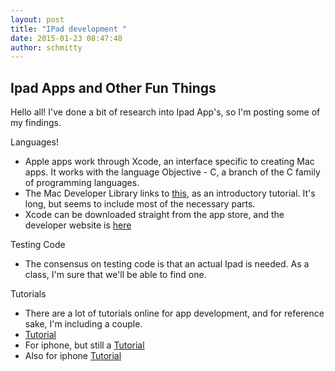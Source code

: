 ```yaml
---
layout: post
title: "IPad development "
date: 2015-01-23 08:47:48
author: schmitty
---
```


## Ipad Apps and Other Fun Things

Hello all! I've done a bit of research into Ipad App's, so I'm posting some of my findings.

Languages!

+ Apple apps work through Xcode, an interface specific to creating Mac apps. It works with the language Objective - C, a branch of the C family of programming languages.
+ The Mac Developer Library links to [this](https://developer.apple.com/library/mac/referencelibrary/GettingStarted/RoadMapOSX/books/RM_YourFirstApp_Mac/Articles/Introduction.html),
as an introductory tutorial. It's long, but seems to include most of the necessary parts.
+ Xcode can be downloaded straight from the app store, and the developer website is [here](https://developer.apple.com/xcode/ide/)


Testing Code

+ The consensus on testing code is that an actual Ipad is needed. As a class, I'm sure that we'll be able to find one.


Tutorials

+ There are a lot of tutorials online for app development, and for reference sake, I'm including a couple.
+ [Tutorial](http://www.hongkiat.com/blog/ios-development-guide-part1/)
+ For iphone, but still a [Tutorial](https://ricochetshooter.wordpress.com/2012/02/12/simple-iphone-app-development-tutorial/)
+ Also for iphone [Tutorial](http://www.raywenderlich.com/1797/ios-tutorial-how-to-create-a-simple-iphone-app-part-1)
